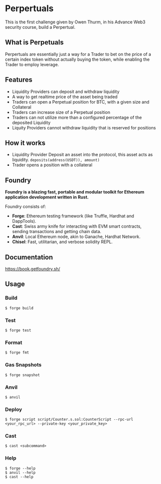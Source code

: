 # Perpertuals

This is the first challenge given by Owen Thurm, in his Advance Web3 security course, build a Perpertual.

## What is Perpetuals

Perpertuals are essentially just a way for a Trader to bet on the price of a certain index token without actually buying the token, while enabling the Trader to employ leverage.

## Features

- Liquidity Providers can deposit and withdraw liquidity
- A way to get realtime price of the asset being traded
- Traders can open a Perpetual position for BTC, with a given size and Collateral
- Traders can increase size of a Perpetual position
- Traders can not utilize more than a configured percentage of the deposited Liquidity
- Liquity Providers cannot withdraw liquidity that is reserved for positions

## How it works

- Liquidity Provider Deposit an asset into the protocol, this asset acts as liquidity. `deposits(address(USDT)), amount)`
- Trader opens a position with a collateral

## Foundry

**Foundry is a blazing fast, portable and modular toolkit for Ethereum application development written in Rust.**

Foundry consists of:

-   **Forge**: Ethereum testing framework (like Truffle, Hardhat and DappTools).
-   **Cast**: Swiss army knife for interacting with EVM smart contracts, sending transactions and getting chain data.
-   **Anvil**: Local Ethereum node, akin to Ganache, Hardhat Network.
-   **Chisel**: Fast, utilitarian, and verbose solidity REPL.

## Documentation

https://book.getfoundry.sh/

## Usage

### Build

```shell
$ forge build
```

### Test

```shell
$ forge test
```

### Format

```shell
$ forge fmt
```

### Gas Snapshots

```shell
$ forge snapshot
```

### Anvil

```shell
$ anvil
```

### Deploy

```shell
$ forge script script/Counter.s.sol:CounterScript --rpc-url <your_rpc_url> --private-key <your_private_key>
```

### Cast

```shell
$ cast <subcommand>
```

### Help

```shell
$ forge --help
$ anvil --help
$ cast --help
```

